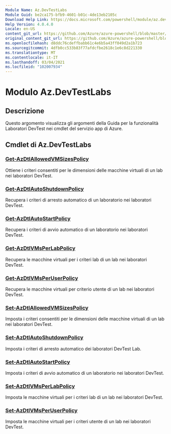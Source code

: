 ```yaml
---
Module Name: Az.DevTestLabs
Module Guid: be2ca175-bfb9-4601-b01c-4de13eb2105c
Download Help Link: https://docs.microsoft.com/powershell/module/az.devtestlabs
Help Version: 4.0.4.0
Locale: en-US
content_git_url: https://github.com/Azure/azure-powershell/blob/master/src/DevTestLabs/DevTestLabs/help/Az.DevTestLabs.md
original_content_git_url: https://github.com/Azure/azure-powershell/blob/master/src/DevTestLabs/DevTestLabs/help/Az.DevTestLabs.md
ms.openlocfilehash: d8ddc76cdeffbabb61c4e6b5a43ff049d2a1b723
ms.sourcegitcommit: 4dfb0cc533b83f77afdcfbe2618c1e6c8d221330
ms.translationtype: MT
ms.contentlocale: it-IT
ms.lasthandoff: 03/04/2021
ms.locfileid: "102007934"
---
```

# Modulo Az.DevTestLabs
## Descrizione
Questo argomento visualizza gli argomenti della Guida per la funzionalità Laboratori DevTest nei cmdlet del servizio app di Azure.

## Cmdlet di Az.DevTestLabs
### [Get-AzDtlAllowedVMSizesPolicy](Get-AzDtlAllowedVMSizesPolicy.md)
Ottiene i criteri consentiti per le dimensioni delle macchine virtuali di un lab nei laboratori DevTest.

### [Get-AzDtlAutoShutdownPolicy](Get-AzDtlAutoShutdownPolicy.md)
Recupera i criteri di arresto automatico di un laboratorio nei laboratori DevTest.

### [Get-AzDtlAutoStartPolicy](Get-AzDtlAutoStartPolicy.md)
Recupera i criteri di avvio automatico di un laboratorio nei laboratori DevTest.

### [Get-AzDtlVMsPerLabPolicy](Get-AzDtlVMsPerLabPolicy.md)
Recupera le macchine virtuali per i criteri lab di un lab nei laboratori DevTest.

### [Get-AzDtlVMsPerUserPolicy](Get-AzDtlVMsPerUserPolicy.md)
Recupera le macchine virtuali per criterio utente di un lab nei laboratori DevTest.

### [Set-AzDtlAllowedVMSizesPolicy](Set-AzDtlAllowedVMSizesPolicy.md)
Imposta i criteri consentiti per le dimensioni delle macchine virtuali di un lab nei laboratori DevTest.

### [Set-AzDtlAutoShutdownPolicy](Set-AzDtlAutoShutdownPolicy.md)
Imposta i criteri di arresto automatico dei laboratori DevTest Lab.

### [Set-AzDtlAutoStartPolicy](Set-AzDtlAutoStartPolicy.md)
Imposta i criteri di avvio automatico di un laboratorio nei laboratori DevTest.

### [Set-AzDtlVMsPerLabPolicy](Set-AzDtlVMsPerLabPolicy.md)
Imposta le macchine virtuali per i criteri lab di un lab nei laboratori DevTest.

### [Set-AzDtlVMsPerUserPolicy](Set-AzDtlVMsPerUserPolicy.md)
Imposta le macchine virtuali per i criteri utente di un lab nei laboratori DevTest.

